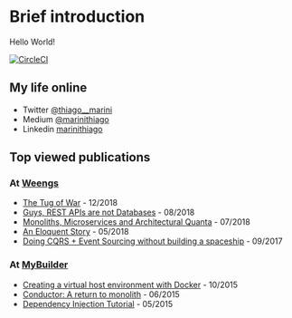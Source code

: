 # Brief introduction
Hello World! 

[![CircleCI](https://circleci.com/gh/thiagomarini/pdftotext.svg?style=svg)](https://circleci.com/gh/thiagomarini/pdftotext)

## My life online
- Twitter [@thiago__marini](https://twitter.com/thiago__marini)
- Medium [@marinithiago](https://medium.com/@marinithiago)
- Linkedin [marinithiago](https://www.linkedin.com/in/marinithiago/)

## Top viewed publications

### At [Weengs](https://www.weengs.co.uk/)
- [The Tug of War](https://medium.com/no-deploys-on-friday/the-tug-of-war-de42799ae072) - 12/2018
- [Guys, REST APIs are not Databases](https://medium.com/@marinithiago/guys-rest-apis-are-not-databases-60db4e1120e4) - 08/2018
- [Monoliths, Microservices and Architectural Quanta](https://medium.com/@marinithiago/monolith-microservices-and-architectural-quanta-c1327428d652) - 07/2018
- [An Eloquent Story](https://medium.com/@marinithiago/an-eloquent-story-7ebecf5adfcd) - 05/2018
- [Doing CQRS + Event Sourcing without building a spaceship](https://medium.com/@marinithiago/doing-event-sourcing-without-building-a-spaceship-6dc3e7eac000) - 09/2017

### At [MyBuilder](https://www.mybuilder.com/)
- [Creating a virtual host environment with Docker](https://tech.mybuilder.com/virtual-hosts-with-docker/) - 10/2015
- [Conductor: A return to monolith](https://tech.mybuilder.com/why-we-created-conductor/) - 06/2015
- [Dependency Injection Tutorial](https://tech.mybuilder.com/dependency-injection-tutorial/) - 05/2015
